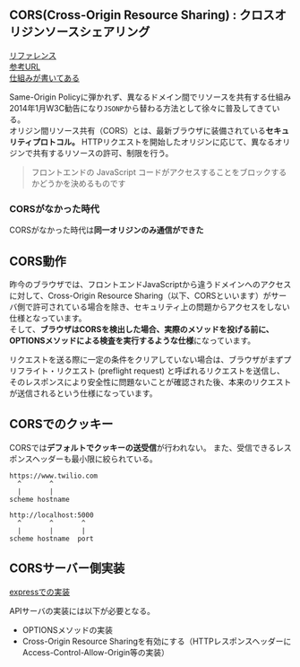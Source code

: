 ## CORS(Cross-Origin Resource Sharing) : クロスオリジンソースシェアリング
[リファレンス](https://develwoper.mozilla.org/ja/docs/Glossary/CORS)  
[参考URL](https://qiita.com/ryosuketter/items/a60a2bc0220a5cbff17e)  
[仕組みが書いてある](https://www.twilio.com/blog/add-cors-support-express-typescript-api-jp)

Same-Origin Policyに弾かれず、異なるドメイン間でリソースを共有する仕組み  
2014年1月W3C勧告になり`JSONP`から替わる方法として徐々に普及してきている。  
オリジン間リソース共有（CORS）とは、最新ブラウザに装備されている**セキュリティプロトコル。**
HTTPリクエストを開始したオリジンに応じて、異なるオリジンで共有するリソースの許可、制限を行う。
>フロントエンドの JavaScript コードがアクセスすることをブロックするかどうかを決めるものです

### CORSがなかった時代

CORSがなかった時代は**同一オリジンのみ通信ができた**

## CORS動作

昨今のブラウザでは、フロントエンドJavaScriptから違うドメインへのアクセスに対して、Cross-Origin Resource Sharing（以下、CORSといいます）がサーバ側で許可されている場合を除き、セキュリティ上の問題からアクセスをしない仕様となっています。  
そして、**ブラウザはCORSを検出した場合、実際のメソッドを投げる前に、OPTIONSメソッドによる検査を実行するような仕様**になっています。

リクエストを送る際に一定の条件をクリアしていない場合は、ブラウザがまずプリフライト・リクエスト (preflight request) と呼ばれるリクエストを送信し、そのレスポンスにより安全性に問題ないことが確認された後、本来のリクエストが送信されるという仕様になっています。

## CORSでのクッキー

CORSでは**デフォルトでクッキーの送受信**が行われない。
また、受信できるレスポンスヘッダーも最小限に絞られている。

```
https://www.twilio.com
  ^       ^
  |       |
scheme hostname

http://localhost:5000
  ^       ^       ^
  |       |       |
scheme hostname  port
```

## CORSサーバー側実装
[expressでの実装](https://s8a.jp/node-js-express-http-options#%E3%81%BE%E3%81%A8%E3%82%81)

APIサーバの実装には以下が必要となる。

- OPTIONSメソッドの実装
- Cross-Origin Resource Sharingを有効にする（HTTPレスポンスヘッダーにAccess-Control-Allow-Origin等の実装）
